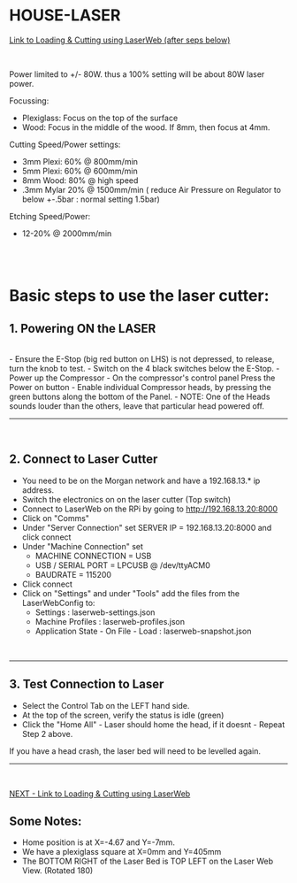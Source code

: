 
# **HOUSE-LASER** 


[Link to Loading & Cutting using LaserWeb (after seps below)](../house-laser/LaserWebConfig/Cutting%20Design.md)


<br/>

Power limited to +/- 80W. thus a 100% setting will be about 80W laser power.
	
Focussing:
* Plexiglass: Focus on the top of the surface
* Wood: Focus in the middle of the wood. If 8mm, then focus at 4mm.

Cutting Speed/Power settings:
* 3mm Plexi: 60% @ 800mm/min
* 5mm Plexi: 60% @ 600mm/min
* 8mm Wood: 80% @ high speed
* .3mm Mylar 20% @ 1500mm/min ( reduce Air Pressure on Regulator to below +-.5bar : normal setting 1.5bar)

Etching Speed/Power:
* 12-20% @ 2000mm/min

<br/>
<br/>


# Basic steps to use the laser cutter:



**1. Powering ON the LASER**	
---------------------------------
<br>
- Ensure the E-Stop (big red button on LHS) is not depressed, to release, turn the knob to test.
- Switch on the 4 black switches below the E-Stop.
- Power up the Compressor 
	- On the compressor's control panel Press the Power on button 
	- Enable individual Compressor heads, by pressing the green buttons along the bottom of the Panel.
	- NOTE: One of the Heads sounds louder than the others, leave that particular head powered off. 

----
<br/>

**2. Connect to Laser Cutter**
-----


- You need to be on the Morgan network and have a 192.168.13.* ip address.
- Switch the electronics on on the laser cutter (Top switch)
- Connect to LaserWeb on the RPi by going to http://192.168.13.20:8000
- Click on "Comms"
- Under "Server Connection" set SERVER IP = 192.168.13.20:8000 and click connect
- Under "Machine Connection" set 
	- MACHINE CONNECTION = USB
	- USB / SERIAL PORT = LPCUSB @ /dev/ttyACM0
	- BAUDRATE = 115200
- Click connect
- Click on "Settings" and under "Tools" add the files from the LaserWebConfig to:
	- Settings : laserweb-settings.json
	- Machine Profiles : laserweb-profiles.json
	- Application State - On File - Load : laserweb-snapshot.json  
<br/>


----
  
**3. Test Connection to Laser**
--

- Select the Control Tab on the LEFT hand side.
- At the top of the screen, verify the status is idle (green)
- Click the "Home All" - Laser should home the head, if it doesnt - Repeat Step 2 above.


If you have a head crash, the laser bed will need to be levelled again. 

---
<br/>


[NEXT - Link to Loading & Cutting using LaserWeb](../house-laser/LaserWebConfig/Cutting%20Design.md)


**Some Notes:**
---------------------------
* Home position is at X=-4.67 and Y=-7mm.
* We have a plexiglass square at X=0mm and Y=405mm
* The BOTTOM RIGHT of the Laser Bed is TOP LEFT on the Laser Web View.  (Rotated 180)

